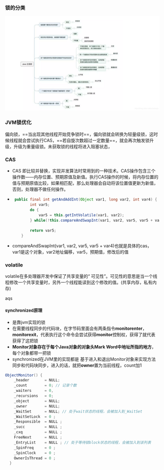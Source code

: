 ### 锁的分类

![img](..\IMG\watermark,type_ZmFuZ3poZW5naGVpdGk,shadow_10,text_aHR0cHM6Ly9ibG9nLmNzZG4ubmV0L2F4aWFvYm9nZQ==,size_16,color_FFFFFF,t_70)

### JVM锁优化

​	偏向锁，==当出现其他线程开始竞争锁时==，偏向锁就会转换为轻量级锁，这时候线程就会尝试执行CAS，==若自旋次数超过一定数量==，就会再次触发锁升级，升级为重量级锁。未获取锁的线程将进入阻塞状态，



### CAS

* CAS 即比较并替换，实现并发算法时常用到的一种技术。CAS操作包含三个操作数——内存位置、预期原值及新值。执行CAS操作的时候，将内存位置的值与预期原值比较，如果相匹配，那么处理器会自动将该位置值更新为新值，否则，处理器不做任何操作。

* ```java
   public final int getAndAddInt(Object var1, long var2, int var4) {
          int var5;
          do {
              var5 = this.getIntVolatile(var1, var2);
          } while(!this.compareAndSwapInt(var1, var2, var5, var5 + var4));
    
          return var5;
      }
  ```
  
* compareAndSwapInt(var1, var2, var5, var5 + var4)也就是具体的cas，var1是这个对象，var2地址偏移，var5，预期值，修改后的值

  

### volatile

volatile在多处理器开发中保证了共享变量的“ 可见性”。可见性的意思是当一个线程修改一个共享变量时，另外一个线程能读到这个修改的值。(共享内存，私有内存)

aqs



#### synchronized原理

* 是靠jvm实现的锁
* 在需要线程同步的代码块，在字节码里面会有两条指令**monitorenter**，**monitorexit**，代表执行这个命令会尝试获得**monitor**控制权，获得了就代表获得了这把锁
* **Monitor对象存在于每个Java对象的对象头Mark Word中地址所指的地方**，每个对象都带一把锁
* synchronized在JVM里的实现都是 基于进入和退出Monitor对象来实现方法同步和代码块同步，进入的话，就把**owner**置为当前线程，count加1

```java
ObjectMonitor() {
    _header       = NULL;
    _count        = 0; // 记录个数
    _waiters      = 0,
    _recursions   = 0;
    _object       = NULL;
    _owner        = NULL;
    _WaitSet      = NULL; // 处于wait状态的线程，会被加入到_WaitSet
    _WaitSetLock  = 0 ;
    _Responsible  = NULL ;
    _succ         = NULL ;
    _cxq          = NULL ;
    FreeNext      = NULL ;
    _EntryList    = NULL ; // 处于等待锁block状态的线程，会被加入到该列表
    _SpinFreq     = 0 ;
    _SpinClock    = 0 ;
    OwnerIsThread = 0 ;
  }
```

